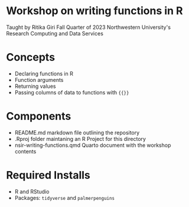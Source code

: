 # Workshop on writing functions in R
Taught by Ritika Giri Fall Quarter of 2023 Northwestern University's Research Computing and Data Services


# Concepts

* Declaring functions in R
* Function arguments
* Returning values
* Passing columns of data to functions with `{{}}`


# Components

* README.md markdown file outlining the repository
* .Rproj folder maintaning an R Project for this directory
* nsir-writing-functions.qmd Quarto document with the workshop contents

# Required Installs
* R and RStudio
* Packages: `tidyverse` and `palmerpenguins`